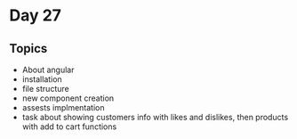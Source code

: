 # Day 27

## Topics

- About angular
- installation
- file structure
- new component creation
- assests implmentation
- task about showing customers info with likes and dislikes, then products with add to cart functions
